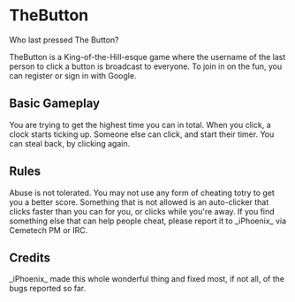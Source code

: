 # TheButton
Who last pressed The Button?

TheButton is a King-of-the-Hill-esque game where the username of the last person to click a button is broadcast to everyone. To join in on the fun, you can register or sign in with Google.

## Basic Gameplay
You are trying to get the highest time you can in total. When you click, a clock starts ticking up. Someone else can click, and start their timer. You can steal back, by clicking again. 

## Rules
Abuse is not tolerated. You may not use any form of cheating totry to get you a better score. Something that is not allowed is an auto-clicker that clicks faster than you can for you, or clicks while you're away. If you find something else that can help people cheat, please report it to \_iPhoenix\_ via Cemetech PM or IRC. 

## Credits
\_iPhoenix\_ made this whole wonderful thing and fixed most, if not all, of the bugs reported so far. 
